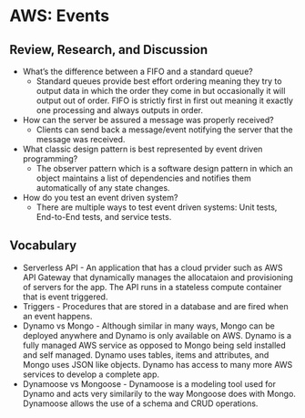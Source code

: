 # AWS: Events

## Review, Research, and Discussion
- What’s the difference between a FIFO and a standard queue?
    - Standard queues provide best effort ordering meaning they try to output data in which the order they come in but occasionally it will output out of order. FIFO is strictly first in first out meaning it exactly one processing and always outputs in order.
- How can the server be assured a message was properly received?
    - Clients can send back a message/event notifying the server that the message was received.
- What classic design pattern is best represented by event driven programming?
    - The observer pattern which is a software design pattern in which an object maintains a list of dependencies and notifies them automatically of any state changes.
- How do you test an event driven system?
    - There are multiple ways to test event driven systems: Unit tests, End-to-End tests, and service tests.

## Vocabulary
- Serverless API - An application that has a cloud prvider such as AWS API Gateway that dynamically manages the allocataion and provisioning of servers for the app. The API runs in a stateless compute container that is event triggered.
- Triggers - Procedures that are stored in a database and are fired when an event happens. 
- Dynamo vs Mongo - Although similar in many ways, Mongo can be deployed anywhere and Dynamo is only available on AWS. Dynamo is a fully managed AWS service as opposed to Mongo being seld installed and self managed. Dynamo uses tables, items and attributes, and Mongo uses JSON like objects. Dynamo has access to many more AWS services to develop a complete app.
- Dynamoose vs Mongoose - Dynamoose is a modeling tool used for Dynamo and acts very similarily to the way Mongoose does with Mongo. Dynamoose allows the use of a schema and CRUD operations.